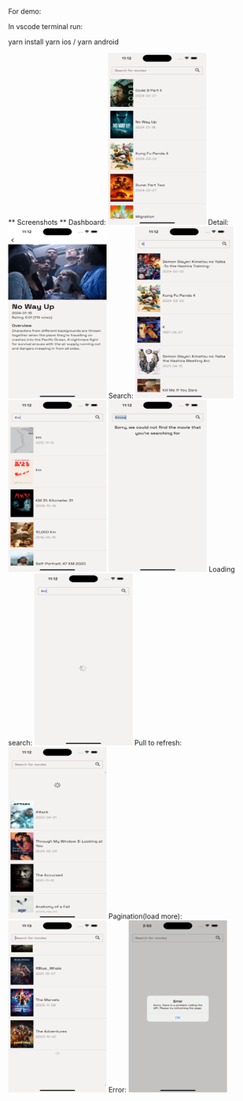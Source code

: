 For demo:

In vscode terminal run:

yarn install
yarn ios / yarn android

** Screenshots **
Dashboard:
<img src="demo/demo1.png" width="200" height="350">
Detail:
<img src="demo/demo2.png" width="200" height="350">
Search:
<img src="demo/demo3.png" width="200" height="350">
<img src="demo/demo4.png" width="200" height="350">
<img src="demo/demo5.png" width="200" height="350">
Loading search:
<img src="demo/demo6.png" width="200" height="350">
Pull to refresh:
<img src="demo/demo7.png" width="200" height="350">
Pagination(load more):
<img src="demo/demo8.png" width="200" height="350">
Error:
<img src="demo/demo9.png" width="200" height="350">
